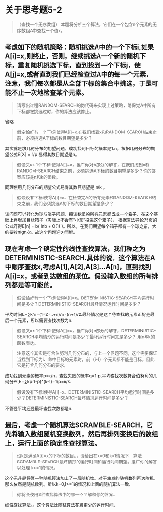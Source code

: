 # 关于思考题5-2
> （查找一个无序数组） 本题将分析三个算法，它们在一个包含n个元素的无序数组A中查找一个值x。

## 考虑如下的随机策略：随机挑选A中的一个下标i,如果A[i]=x,则终止，否则，继续挑选A一个新的随机下标，重复随机挑选下标，直到找到一个下标j，使A[j]=x,或者直到我们已经检查过A中的每一个元素，注意，我们每次都是从全部下标的集合中挑选，于是可能不止一次地检查某个元素。

> 请写出过程RANDOM-SEARCH的伪代码来实现上述策略，确保党A中所有下标都被挑选过时，你的算法应该停止。

省略

> 假定恰好有一个下标i使得A[i]=x.在我们找到x和RANDOM-SEARCH结束之前，必须挑选A下标的数目期望是多少？

其实就是求几何分布的期望问题。成功找到目标的概率是1/n，根据几何分布的期望公式E[X] = 1/p 易得其数目期望是n。

> 假设又κ≥ 1个下标i使得A[i]=x，推广你对b部分的解答，在我们找到x和RANDOM-SEARCH结束之前，必须挑选A下标的数目期望是多少？你的答案应该是n和k的函数。

同理使用几何分布的期望公式易得其数目期望是 n/k 。

> 假设没有下标i使得A[i]=x。在检查完A的所有元素和RANDOM-SEARCH结束之前，我们必须挑选A的下标的数目期望是多少？

该问题可以转化为球与箱子问题。把该数组的所有元素都当成一个箱子，在这个基础上再增加目标箱子（实际上不会有“小球”投进这个箱子）。
根据算法导论75页的公式可得E[n] = b( lnb + O(1) )。所以，在我们期望每个箱子都有一个球之前，大约要投nlgn次。故这个问题迎刃而解。

## 现在考虑一个确定性的线性查找算法，我们称之为DETERMINISTIC-SEARCH.具体的说，这个算法在A中顺序查找x,考虑A[1],A[2],A[3]...A[n]，直到找到A[i]=x，或者到达数组的某位。假设输入数组的所有排列都是等可能的。

> 假设恰好有一个下标i使得A[i]=x。DETERMINISTIC-SEARCH平均运行时间是多少？DETERMINISTIC-SEARCH最坏情况运行时间是多少？

平均时间E=∑k/n=(1+2+..+n)/n=(n+1)/2.最坏情况是这个待查找的元素正好是最后一个元素，所以需要查找次数为n.

> 假设又κ≥ 1个下标i使得A[i]=x，推广你对e部分的解答，DETERMINISTIC-SEARCH平均情形的运行时间是多少？最坏运行时间又是多少？ 用n与k的函数表达。

> 注意这个其实是符合伯努利几何分布的，与上一个问题不同，这个需要保证当找到下标为i、命中目标的元素时，前（i-1）个元素都不能是目标，因此它是符合几何分布的要求。

成功找到元素的概率p=k/n，查找失败的概率q=1-p,平均查找次数符合伯努利的几何分布,E=∑kp(1-p)^(k-1)=1/p=n/k.

> 假设没有下标i使得A[i]=x。DETERMINISTIC-SEARCH平均运行时间是多少？DETERMINISTIC-SEARCH最坏情况运行时间是多少？
  
不管是平均还是最坏查找次数都是n.
  
## 最后，考虑一个随机算法SCRAMBLE-SEARCH，它先将输入数组随机变换数列，然后再排列变换后的数组上，运行上面的确定性查找算法。

>设k是满足A[i]=x的下标的数目。，请给出在k=0和k=1情况下，算法SCRAMBLE-SEARCH最坏情形的运行时间和运行时间期望。推广你的解答以处理
k>=1的情况。


这个无非是将第一种随机算法加上了一层随机性。对于生成的随机数列再次随机，那么依然是随机数列。所以k=0,1>=1的情况和上面的随机算法一致。

>你将会使用3种查找算法中的哪一个？解释你的答案。

线性查找算法。。这个算法比随机算法花费更少的运行时间。
